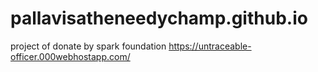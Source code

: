 # pallavisatheneedychamp.github.io
project of donate by spark foundation
https://untraceable-officer.000webhostapp.com/
